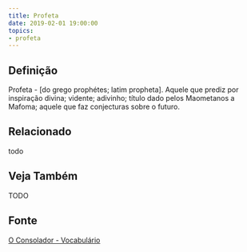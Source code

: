 ```yaml
---
title: Profeta
date: 2019-02-01 19:00:00
topics:
- profeta
---
```


## Definição
Profeta - [do grego prophétes; latim propheta]. Aquele que prediz por
inspiração divina; vidente; adivinho; título dado pelos Maometanos a Mafoma;
aquele que faz conjecturas sobre o futuro. 

## Relacionado
todo

## Veja Também
TODO

## Fonte
[O Consolador - Vocabulário](http://www.oconsolador.com.br/linkfixo/vocabulario/principal.html)
